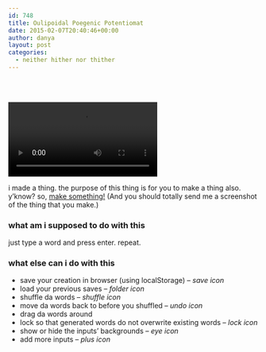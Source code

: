 ```yaml
---
id: 748
title: Oulipoidal Poegenic Potentiomat
date: 2015-02-07T20:40:46+00:00
author: danya
layout: post
categories:
  - neither hither nor thither
---
```

&nbsp;

<a href="//danyalette.com/poegen/potentiomat" target="_blank"><br /> <video autoplay loop style="max-width:95%"><source src="/assets/images/uploads/2015/02/Untitled.mp4" type="video/mp4">Your browser does not support the video tag.</video><br /> </a>

i made a thing. the purpose of this thing is for you to make a thing also. y&#8217;know? so, <a href="//danyalette.com/poegen/potentiomat"  target="_blank">make something!</a> (And you should totally send me a screenshot of the thing that you make.)
<!--more-->
### what am i supposed to do with this

just type a word and press enter. repeat.

### what else can i do with this

  * save your creation in browser (using localStorage) &#8211; _save icon_
  * load your previous saves &#8211; _folder icon_
  * shuffle da words &#8211; _shuffle icon_
  * move da words back to before you shuffled &#8211; _undo icon_
  * drag da words around
  * lock so that generated words do not overwrite existing words &#8211; _lock icon_
  * show or hide the inputs&#8217; backgrounds &#8211; _eye icon_
  * add more inputs &#8211; _plus icon_

